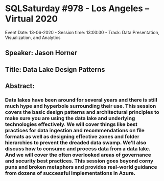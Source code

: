 # SQLSaturday #978 - Los Angeles – Virtual 2020
Event Date: 13-06-2020 - Session time: 13:00:00 - Track: Data Presentation, Visualization, and Analytics 
## Speaker: Jason Horner
## Title: Data Lake Design Patterns
## Abstract:
### Data lakes have been around for several years and there is still much hype and hyperbole surrounding their use. This session covers the basic design patterns and architectural principles to make sure you are using the data lake and underlying technologies effectively. We will cover things like best practices for data ingestion and recommendations on file formats as well as designing effective zones and folder hierarchies to prevent the dreaded data swamp. We’ll also discuss how to consume and process data from a data lake. And we will cover the often overlooked areas of governance and security best practices. This session goes beyond corny puns and broken metaphors and provides real-world guidance from dozens of successful implementations in Azure.
